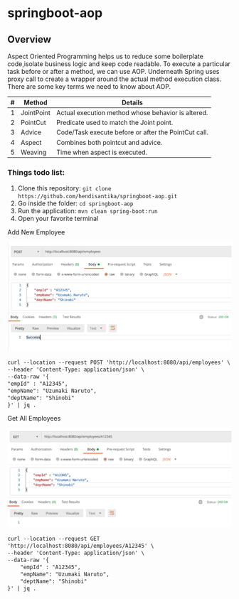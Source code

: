 # springboot-aop

## Overview

Aspect Oriented Programming helps us to reduce some boilerplate code,isolate business logic and keep code readable. To
execute a particular task before or after a method, we can use AOP. Underneath Spring uses proxy call to create a
wrapper around the actual method execution class. There are some key terms we need to know about AOP.

|#|Method|Details|
| --- | --- | --- |
|1|JointPoint|Actual execution method whose behavior is altered.|
|2|PointCut|Predicate used to match the Joint point.|
|3|Advice|Code/Task execute before or after the PointCut call.|
|4|Aspect|Combines both pointcut and advice.|
|5|Weaving|Time when aspect is executed.|

### Things todo list:

1. Clone this repository: `git clone https://github.com/hendisantika/springboot-aop.git`
2. Go inside the folder: `cd springboot-aop`
3. Run the application: `mvn clean spring-boot:run`
4. Open your favorite terminal

Add New Employee

![Add New Employee](img/add.png "Add New Employee")

```shell
curl --location --request POST 'http://localhost:8080/api/employees' \
--header 'Content-Type: application/json' \
--data-raw '{
"empId" : "A12345",
"empName": "Uzumaki Naruto",
"deptName": "Shinobi"
}' | jq .
```

Get All Employees

![Get All Employees](img/get.png "Get All Employees")

```shell
curl --location --request GET 'http://localhost:8080/api/employees/A12345' \
--header 'Content-Type: application/json' \
--data-raw '{
    "empId" : "A12345",
    "empName": "Uzumaki Naruto",
    "deptName": "Shinobi"
}' | jq .
```
